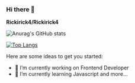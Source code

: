 ### Hi there 👋

**Rickirick4/Rickirick4** 

![Anurag's GitHub stats](https://github-readme-stats.vercel.app/api?username=Rickirick4&show_icons=true&theme=tokyonight)


[![Top Langs](https://github-readme-stats.vercel.app/api/top-langs/?username=Rickirick4&layout=layout)](https://github.com/anuraghazra/github-readme-stats)




Here are some ideas to get you started:

- 🔭 I’m currently working on Frontend Developer
- 🌱 I’m currently learning Javascript and more...
 <!--
- 👯 I’m looking to collaborate on ...
- 🤔 I’m looking for help with 
- 💬 Ask me about ...
- 📫 How to reach me: ...
- 😄 Pronouns: ...
- ⚡ Fun fact: ...
-->
